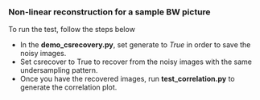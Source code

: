 ### Non-linear reconstruction for a sample BW picture

To run the test, follow the steps below

- In the **demo_csrecovery.py**, set generate to _True_ in order to save the noisy images. 
- Set csrecover to True to recover from the noisy images with the same undersampling pattern. 
- Once you have the recovered images, run **test_correlation.py** to generate the correlation plot.